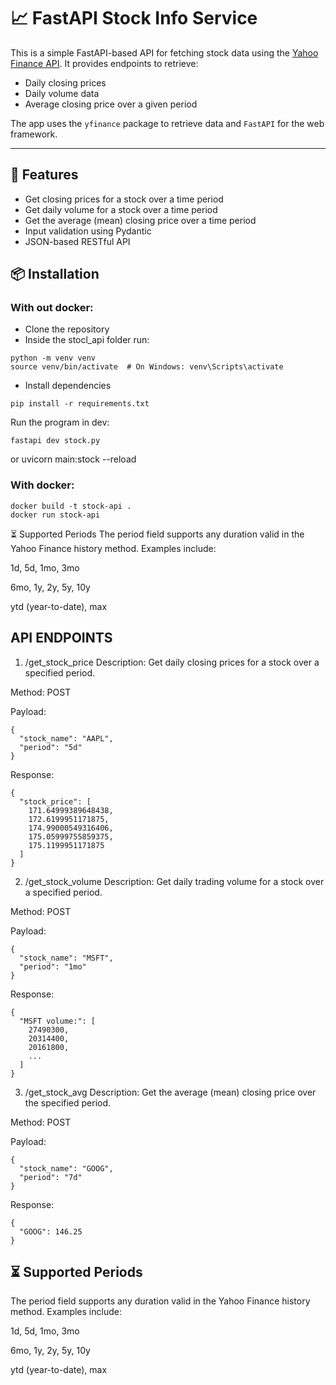 # 📈 FastAPI Stock Info Service

This is a simple FastAPI-based API for fetching stock data using the [Yahoo Finance API](https://pypi.org/project/yfinance/). It provides endpoints to retrieve:

- Daily closing prices
- Daily volume data
- Average closing price over a given period

The app uses the `yfinance` package to retrieve data and `FastAPI` for the web framework.

---

## 🚀 Features

- Get closing prices for a stock over a time period
- Get daily volume for a stock over a time period
- Get the average (mean) closing price over a time period
- Input validation using Pydantic
- JSON-based RESTful API

## 📦 Installation


### With out docker:

- Clone the repository
- Inside the stocl_api folder run:
```
python -m venv venv
source venv/bin/activate  # On Windows: venv\Scripts\activate
```
- Install dependencies
```
pip install -r requirements.txt
```
Run the program in dev:
```
fastapi dev stock.py
```
or 
uvicorn main:stock --reload


### With docker:

```
docker build -t stock-api .
docker run stock-api
```

⏳ Supported Periods
The period field supports any duration valid in the Yahoo Finance history method. Examples include:

1d, 5d, 1mo, 3mo

6mo, 1y, 2y, 5y, 10y

ytd (year-to-date), max


## API ENDPOINTS

1. /get_stock_price
Description: Get daily closing prices for a stock over a specified period.

Method: POST

Payload:
```
{
  "stock_name": "AAPL",
  "period": "5d"
}
```
Response:
```
{
  "stock_price": [
    171.64999389648438,
    172.6199951171875,
    174.99000549316406,
    175.05999755859375,
    175.1199951171875
  ]
}
```

2. /get_stock_volume
Description: Get daily trading volume for a stock over a specified period.

Method: POST

Payload:
```
{
  "stock_name": "MSFT",
  "period": "1mo"
}
```
Response:
```
{
  "MSFT volume:": [
    27490300,
    20314400,
    20161800,
    ...
  ]
}
```

3. /get_stock_avg
Description: Get the average (mean) closing price over the specified period.

Method: POST

Payload:
```
{
  "stock_name": "GOOG",
  "period": "7d"
}
```
Response:
```
{
  "GOOG": 146.25
}
```

## ⏳ Supported Periods
The period field supports any duration valid in the Yahoo Finance history method. Examples include:

1d, 5d, 1mo, 3mo

6mo, 1y, 2y, 5y, 10y

ytd (year-to-date), max